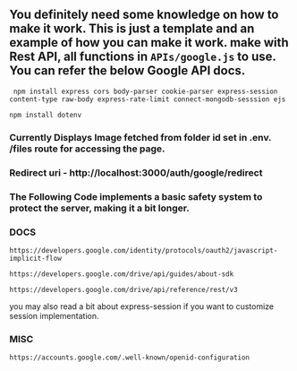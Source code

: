 ## You definitely need some knowledge on how to make it work. This is just a template and an example of how you can make it work. make with Rest API, all functions in ```APIs/google.js``` to use. You can refer the below Google API docs.

``` npm install express cors body-parser cookie-parser express-session content-type raw-body express-rate-limit connect-mongodb-sesssion ejs```

```npm install dotenv ```

### Currently Displays Image fetched from folder id set in .env. /files route for accessing the page.
### Redirect uri - http://localhost:3000/auth/google/redirect
### The Following Code implements a basic safety system to protect the server, making it a bit longer.

### DOCS
```https://developers.google.com/identity/protocols/oauth2/javascript-implicit-flow```

```https://developers.google.com/drive/api/guides/about-sdk```

```https://developers.google.com/drive/api/reference/rest/v3```

you may also read a bit about express-session if you want to customize session implementation.

### MISC

```https://accounts.google.com/.well-known/openid-configuration```
